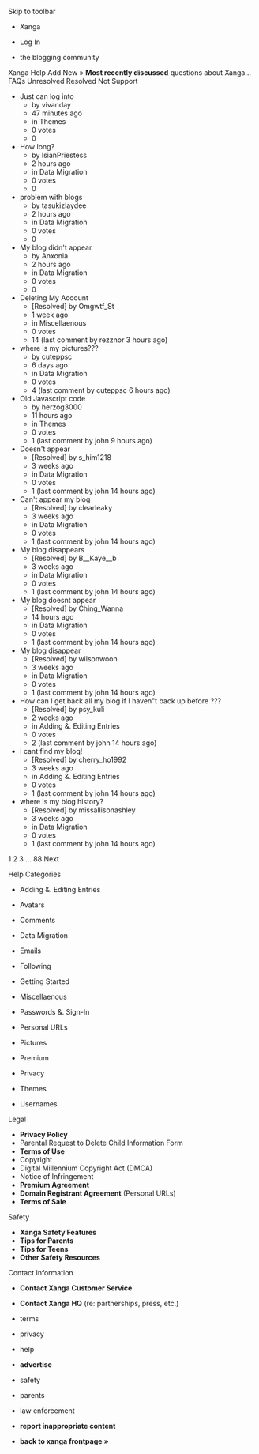 Skip to toolbar

*   Xanga

*   Log In

*   the blogging community

Xanga Help Add New » **Most recently discussed** questions about Xanga… FAQs Unresolved Resolved Not Support

*   Just can log into
    *   by vivanday
    *   47 minutes ago
    *   in Themes
    *   0 votes
    *   0
*   How long?
    *   by IsianPriestess
    *   2 hours ago
    *   in Data Migration
    *   0 votes
    *   0
*   problem with blogs
    *   by tasukizlaydee
    *   2 hours ago
    *   in Data Migration
    *   0 votes
    *   0
*   My blog didn't appear
    *   by Anxonia
    *   2 hours ago
    *   in Data Migration
    *   0 votes
    *   0
*   Deleting My Account
    *   \[Resolved\] by Omgwtf\_St
    *   1 week ago
    *   in Miscellaenous
    *   0 votes
    *   14 (last comment by rezznor 3 hours ago)
*   where is my pictures???
    *   by cuteppsc
    *   6 days ago
    *   in Data Migration
    *   0 votes
    *   4 (last comment by cuteppsc 6 hours ago)
*   Old Javascript code
    *   by herzog3000
    *   11 hours ago
    *   in Themes
    *   0 votes
    *   1 (last comment by john 9 hours ago)
*   Doesn't appear
    *   \[Resolved\] by s\_him1218
    *   3 weeks ago
    *   in Data Migration
    *   0 votes
    *   1 (last comment by john 14 hours ago)
*   Can't appear my blog
    *   \[Resolved\] by clearleaky
    *   3 weeks ago
    *   in Data Migration
    *   0 votes
    *   1 (last comment by john 14 hours ago)
*   My blog disappears
    *   \[Resolved\] by B\_\_Kaye\_\_b
    *   3 weeks ago
    *   in Data Migration
    *   0 votes
    *   1 (last comment by john 14 hours ago)
*   My blog doesnt appear
    *   \[Resolved\] by Ching\_Wanna
    *   14 hours ago
    *   in Data Migration
    *   0 votes
    *   1 (last comment by john 14 hours ago)
*   My blog disappear
    *   \[Resolved\] by wilsonwoon
    *   3 weeks ago
    *   in Data Migration
    *   0 votes
    *   1 (last comment by john 14 hours ago)
*   How can I get back all my blog if I haven"t back up before ???
    *   \[Resolved\] by psy\_kuli
    *   2 weeks ago
    *   in Adding &. Editing Entries
    *   0 votes
    *   2 (last comment by john 14 hours ago)
*   i cant find my blog!
    *   \[Resolved\] by cherry\_ho1992
    *   3 weeks ago
    *   in Adding &. Editing Entries
    *   0 votes
    *   1 (last comment by john 14 hours ago)
*   where is my blog history?
    *   \[Resolved\] by missallisonashley
    *   3 weeks ago
    *   in Data Migration
    *   0 votes
    *   1 (last comment by john 14 hours ago)

1 2 3 ... 88 Next

Help Categories

*   Adding &. Editing Entries
*   Avatars
*   Comments
*   Data Migration
*   Emails
*   Following
*   Getting Started
*   Miscellaenous

*   Passwords &. Sign-In
*   Personal URLs
*   Pictures
*   Premium
*   Privacy
*   Themes
*   Usernames

Legal

*   **Privacy Policy**
*   Parental Request to Delete Child Information Form
*   **Terms of Use**
*   Copyright
*   Digital Millennium Copyright Act (DMCA)
*   Notice of Infringement
*   **Premium Agreement**
*   **Domain Registrant Agreement** (Personal URLs)
*   **Terms of Sale**

Safety

*   **Xanga Safety Features**
*   **Tips for Parents**
*   **Tips for Teens**
*   **Other Safety Resources**

Contact Information

*   **Contact Xanga Customer Service**
*   **Contact Xanga HQ** (re: partnerships, press, etc.)

*   terms
*   privacy
*   help
*   **advertise**

*   safety
*   parents
*   law enforcement
*   **report inappropriate content**

*   **back to xanga frontpage »**